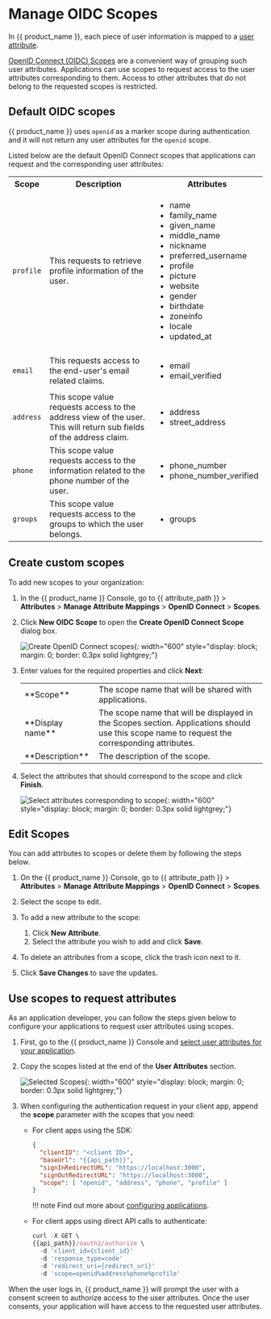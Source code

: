 # Manage OIDC Scopes

In {{ product_name }}, each piece of user information is mapped to a [user attribute]({{base_path}}/guides/users/attributes/manage-attributes/).

[OpenID Connect (OIDC) Scopes](https://openid.net/specs/) are a convenient way of grouping such user attributes. Applications can use scopes to request access to the user attributes corresponding to them. Access to other attributes that do not belong to the requested scopes is restricted.

## Default OIDC scopes
{{ product_name }} uses `openid` as a marker scope during authentication and it will not return any user attributes for the `openid` scope.

Listed below are the default OpenID Connect scopes that applications can request and the corresponding user attributes:

<table>
  <tr>
    <th>Scope</th>
    <th>Description</th>
    <th>Attributes</th>
  </tr>
   <tr>
      <td><code>profile</code></td>
      <td>This requests to retrieve profile information of the user.</td>
      <td>
        <ul>
          <li>name</li>
          <li>family_name</li>
          <li>given_name</li>
          <li>middle_name</li>
          <li>nickname</li>
          <li>preferred_username</li>
          <li>profile</li>
          <li>picture</li>
          <li>website</li>
          <li>gender</li>
          <li>birthdate</li>
          <li>zoneinfo</li>
          <li>locale</li>
          <li>updated_at</li>
        </ul>
      </td>
    </tr>
  <tr>
    <td><code>email</code></td>
    <td>This requests access to the end-user's email related claims.</td>
    <td>
      <ul>
        <li>email</li>
        <li>email_verified</li>
      </ul>
    </td>
  </tr>
  <tr>
    <td><code>address</code></td>
    <td>This scope value requests access to the address view of the user. This will return sub fields of the address claim.</td>
    <td>
      <ul>
        <li>address</li>
        <li>street_address</li>
      </ul>
    </td>
  </tr>
  <tr>
      <td><code>phone</code></td>
      <td>This scope value requests access to the information related to the phone number of the user.</td>
      <td>
        <ul>
          <li>phone_number</li>
          <li>phone_number_verified</li>
        </ul>
      </td>
  </tr>
  <tr>
      <td><code>groups</code></td>
      <td>This scope value requests access to the groups to which the user belongs.</td>
      <td>
        <ul>
          <li>groups</li>
        </ul>
      </td>
  </tr>
</table>

## Create custom scopes

To add new scopes to your organization:

1. In the {{ product_name }} Console, go to {{ attribute_path }} > **Attributes** > **Manage Attribute Mappings** > **OpenID Connect** > **Scopes**.
2. Click **New OIDC Scope** to open the **Create OpenID Connect Scope** dialog box.
  
    ![Create OpenID Connect scopes]({{base_path}}/assets/img/guides/organization/scopes/create-scopes.png){: width="600" style="display: block; margin: 0; border: 0.3px solid lightgrey;"}

3. Enter values for the required properties and click **Next**:
    <table>
            <tbody>
                <tr>
                    <td>**Scope**</td>
                    <td>The scope name that will be shared with applications.</td>
                </tr>
                <tr>
                    <td>**Display name**</td>
                    <td>The scope name that will be displayed in the Scopes section. Applications should use this scope name to request the corresponding attributes.</td>
                </tr>
                <tr>
                    <td>**Description**</td>
                    <td>The description of the scope.</td>
                </tr>
            </tbody>
        </table>
4. Select the attributes that should correspond to the scope and click **Finish**.

    ![Select attributes corresponding to scope]({{base_path}}/assets/img/guides/organization/scopes/select-attributes.png){: width="600" style="display: block; margin: 0; border: 0.3px solid lightgrey;"}

## Edit Scopes

You can add attrbutes to scopes or delete them by following the steps below.

1. On the {{ product_name }} Console, go to {{ attribute_path }} > **Attributes** > **Manage Attribute Mappings** > **OpenID Connect** > **Scopes**.

2. Select the scope to edit.

3. To add a new attribute to the scope:
    1. Click **New Attribute**.
    2. Select the attribute you wish to add and click **Save**.

4. To delete an attributes from a scope, click the trash icon next to it.

5. Click **Save Changes** to save the updates.

## Use scopes to request attributes

As an application developer, you can follow the steps given below to configure your applications to request user attributes using scopes.

1. First, go to the {{ product_name }} Console and [select user attributes for your application]({{base_path}}/guides/authentication/user-attributes/enable-attributes-for-oidc-app/#select-user-attributes).

2. Copy the scopes listed at the end of the **User Attributes** section.

    ![Selected Scopes]({{base_path}}/assets/img/guides/organization/scopes/selected-scopes.png){: width="600" style="display: block; margin: 0; border: 0.3px solid lightgrey;"}

3. When configuring the authentication request in your client app, append the **scope** parameter with the scopes that you need:

    - For client apps using the SDK:

        ``` json hl_lines="6"
        {
          "clientID": "<client ID>",
          "baseUrl": "{{api_path}}",
          "signInRedirectURL": "https://localhost:3000",
          "signOutRedirectURL": "https://localhost:3000",
          "scope": [ "openid", "address", "phone", "profile" ]
        }
        ```

        !!! note
            Find out more about [configuring applications]({{base_path}}/get-started/start-integrating-apps/).

    - For client apps using direct API calls to authenticate:

        ``` js hl_lines="6"
        curl -X GET \
        {{api_path}}/oauth2/authorize \
          -d 'client_id={client_id}'
          -d 'response_type=code'
          -d 'redirect_uri={redirect_uri}'
          -d 'scope=openid%address%phone%profile'
        ```

When the user logs in, {{ product_name }} will prompt the user with a consent screen to authorize access to the user attributes. Once the user consents, your application will have access to the requested user attributes.

